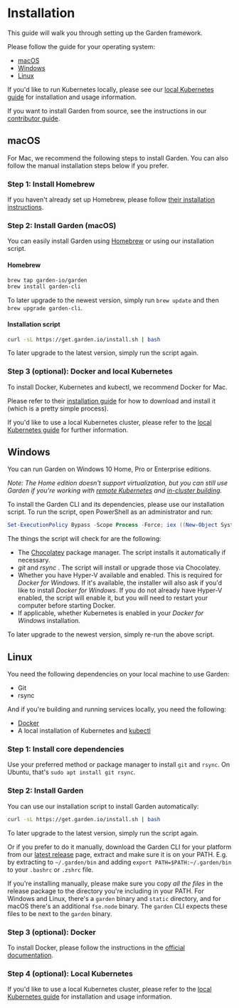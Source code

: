 # Installation

This guide will walk you through setting up the Garden framework.

Please follow the guide for your operating system:

* [macOS](#macos)
* [Windows](#windows)
* [Linux](#linux)

If you'd like to run Kubernetes locally, please see our [local Kubernetes guide](../using-garden/local-kubernetes.md)
for installation and usage information.

If you want to install Garden from source, see the instructions in our [contributor guide](https://github.com/garden-io/garden/tree/master/CONTRIBUTING.md).

## macOS

For Mac, we recommend the following steps to install Garden. You can also follow the manual installation
steps below if you prefer.

### Step 1: Install Homebrew

If you haven't already set up Homebrew, please follow [their installation instructions](https://brew.sh/).

### Step 2: Install Garden (macOS)

You can easily install Garden using [Homebrew](https://brew.sh) or using our installation script.

#### Homebrew

```sh
brew tap garden-io/garden
brew install garden-cli
```

To later upgrade to the newest version, simply run `brew update` and then `brew upgrade garden-cli`.

#### Installation script

```sh
curl -sL https://get.garden.io/install.sh | bash
```

To later upgrade to the latest version, simply run the script again.

### Step 3 (optional): Docker and local Kubernetes

To install Docker, Kubernetes and kubectl, we recommend Docker for Mac.

Please refer to their [installation guide](https://docs.docker.com/engine/installation/) for how to download and install it (which is a pretty simple process).

If you'd like to use a local Kubernetes cluster, please refer to the [local Kubernetes guide](../using-garden/local-kubernetes.md)
for further information.

## Windows

You can run Garden on Windows 10 Home, Pro or Enterprise editions.

_Note: The Home edition doesn't support virtualization, but you can still use Garden if you're working with
[remote Kubernetes](../using-garden/remote-kubernetes.md) and
[in-cluster building](../using-garden/in-cluster-building.md)._

To install the Garden CLI and its dependencies, please use our installation script. To run the script, open PowerShell as an administrator and run:

```PowerShell
Set-ExecutionPolicy Bypass -Scope Process -Force; iex ((New-Object System.Net.WebClient).DownloadString('https://raw.githubusercontent.com/garden-io/garden/master/support/install.ps1'))
```

The things the script will check for are the following:

* The [Chocolatey](https://chocolatey.org) package manager. The script installs it automatically if necessary.
* _git_ and _rsync_ . The script will install or upgrade those via Chocolatey.
* Whether you have Hyper-V available and enabled. This is required for _Docker for Windows_. If it's available, the
  installer will also ask if you'd like to install _Docker for Windows_. If you do not already have Hyper-V enabled,
  the script will enable it, but you will need to restart your computer before starting Docker.
* If applicable, whether Kubernetes is enabled in your _Docker for Windows_ installation.

To later upgrade to the newest version, simply re-run the above script.

## Linux

You need the following dependencies on your local machine to use Garden:

* Git
* rsync

And if you're building and running services locally, you need the following:

* [Docker](https://docs.docker.com/)
* A local installation of Kubernetes and [kubectl](https://kubernetes.io/docs/tasks/tools/install-kubectl/)

### Step 1: Install core dependencies

Use your preferred method or package manager to install `git` and `rsync`. On Ubuntu, that's `sudo apt install git rsync`.

### Step 2: Install Garden

You can use our installation script to install Garden automatically:

```sh
curl -sL https://get.garden.io/install.sh | bash
```

To later upgrade to the latest version, simply run the script again.

Or if you prefer to do it manually, download the Garden CLI for your platform from our
[latest release](https://github.com/garden-io/garden/releases/latest) page, extract and make sure it is on your PATH.
E.g. by extracting to `~/.garden/bin` and adding `export PATH=$PATH:~/.garden/bin` to your `.bashrc` or `.zshrc` file.

If you're installing manually, please make sure you copy _all the files_ in the release package to the directory you're including in your PATH. For Windows and Linux, there's a `garden` binary and `static` directory, and for macOS there's an additional `fse.node` binary. The `garden` CLI expects these files to be next to the `garden` binary.

### Step 3 (optional): Docker

To install Docker, please follow the instructions in the [official documentation](https://docs.docker.com/install/).

### Step 4 (optional): Local Kubernetes

If you'd like to use a local Kubernetes cluster, please refer to the [local Kubernetes guide](../using-garden/local-kubernetes.md)
for installation and usage information.

